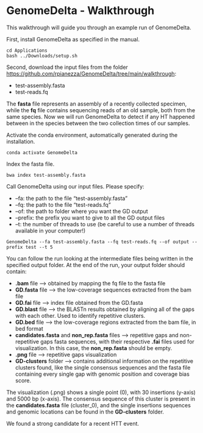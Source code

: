 GenomeDelta - Walkthrough
================

This walkthrough will guide you through an example run of GenomeDelta.

First, install GenomeDelta as specified in the manual.

    cd Applications
    bash ../Downloads/setup.sh

Second, download the input files from the folder
<https://github.com/rpianezza/GenomeDelta/tree/main/walkthrough>:

- test-assembly.fasta
- test-reads.fq

The **fasta** file represents an assembly of a recently collected
specimen, while the **fq** file contains sequencing reads of an old
sample, both from the same species. Now we will run GenomeDelta to
detect if any HT happened between in the species between the two
collection times of our samples.

Activate the conda environment, automatically generated during the
installation.

    conda activate GenomeDelta

Index the fasta file.

    bwa index test-assembly.fasta

Call GenomeDelta using our input files. Please specify:

- –fa: the path to the file “test-assembly.fasta”
- –fq: the path to the file “test-reads.fq”
- –of: the path to folder where you want the GD output
- –prefix: the prefix you want to give to all the GD output files
- –t: the number of threads to use (be careful to use a number of
  threads available in your computer!)

<!-- -->

    GenomeDelta --fa test-assembly.fasta --fq test-reads.fq --of output --prefix test --t 5

You can follow the run looking at the intermediate files being written
in the specified output folder. At the end of the run, your output
folder should contain:

- **.bam** file –\> obtained by mapping the fq file to the fasta file
- **GD.fasta** file –\> the low-coverage sequences extracted from the
  bam file
- **GD.fai** file –\> index file obtained from the GD.fasta
- **GD.blast** file –\> the BLASTn results obtained by aligning all of
  the gaps with each other. Used to identify repetitive clusters.
- **GD.bed** file –\> the low-coverage regions extracted from the bam
  file, in bed format
- **candidates.fasta** and **non_rep.fasta** files –\> repetitive gaps
  and non-repetitive gaps fasta sequences, with their respective
  **.fai** files used for visualization. In this case, the
  **non_rep.fasta** should be empty.
- **.png** file –\> repetitive gaps visualization
- **GD-clusters** folder –\> contains additional information on the
  repetitive clusters found, like the single consensus sequences and the
  fasta file containing every single gap with genomic position and
  coverage bias score.

The visualization (.png) shows a single point (0), with 30 insertions
(y-axis) and 5000 bp (x-axis). The consensus sequence of this cluster is
present in the **candidates.fasta** file (cluster_0), and the single
insertions sequences and genomic locations can be found in the
**GD-clusters** folder.

We found a strong candidate for a recent HTT event.
